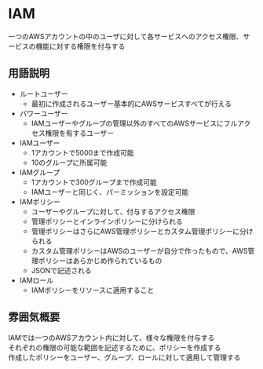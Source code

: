 # IAM

一つのAWSアカウントの中のユーザに対して各サービスへのアクセス権限、サービスの機能に対する権限を付与する

## 用語説明

- ルートユーザー
  - 最初に作成されるユーザー基本的にAWSサービスすべてが行える
- パワーユーザー
  - IAMユーザーやグループの管理以外のすべてのAWSサービスにフルアクセス権限を有するユーザー
- IAMユーザー
  - 1アカウントで5000まで作成可能
  - 10のグループに所属可能
- IAMグループ
  - 1アカウントで300グループまで作成可能
  - IAMユーザーと同じく、パーミッションを設定可能
- IAMポリシー
  - ユーザーやグループに対して、付与するアクセス権限
  - 管理ポリシーとインラインポリシーに分けられる
  - 管理ポリシーはさらにAWS管理ポリシーとカスタム管理ポリシーに分けられる
  - カスタム管理ポリシーはAWSのユーザーが自分で作ったもので、AWS管理ポリシーはあらかじめ作られているもの
  - JSONで記述される
- IAMロール
  - IAMポリシーをリソースに適用すること
  
## 雰囲気概要

IAMでは一つのAWSアカウント内に対して、様々な権限を付与する  
それぞれの権限の可能な範囲を記述するために、ポリシーを作成する  
作成したポリシーをユーザー、グループ、ロールに対して適用して管理する
